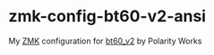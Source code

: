 # zmk-config-bt60-v2-ansi

My [ZMK](https://zmk.dev/) configuration for [bt60_v2](https://www.polarityworks.com/btckp) by Polarity Works
